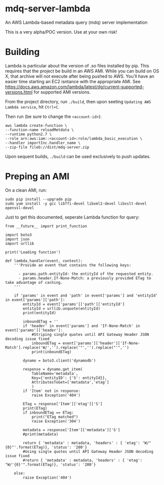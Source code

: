 # mdq-server-lambda
An AWS Lambda-based metadata query (mdq) server implementation

This is a very alpha/POC version. Use at your own risk!

# Building

Lambda is particular about the version of .so files installed by pip. This requires that the project be build in an AWS AMI. While you can build on OS X, that archive will not execute after being pushed to AWS. You'll have an easier time starting an EC2 isntance with the appropriate AMI. See https://docs.aws.amazon.com/lambda/latest/dg/current-supported-versions.html for supported AMI versions.

From the project directory, run `./build`, then upon seeting `Updating AWS Lambda service`, hit `Ctrl+C`. 

Then run (be sure to change the `<account-id>`):

```
aws lambda create-function \
--function-name reloadMetdata \
--runtime python2.7 \
--role arn:aws:iam::<account-id>:role/lambda_basic_execution \
--handler importInc.handler_name \
--zip-file fileb://dist/mdq-server.zip
```

Upon sequent builds, `./build` can be used exclusively to push updates.

# Preping an AMI 
On a clean AMI, run:

```
sudo pip install --upgrade pip
sudo yum install -y gcc libffi-devel libxml2-devel libxslt-devel openssl-devel 
```

Just to get this documented, seperate Lambda function for query:

```
from __future__ import print_function

import boto3
import json
import urllib

print('Loading function')

def lambda_handler(event, context):
    '''Provide an event that contains the following keys:

      - params.path.entityId: the entityId of the requested entity.
      - params.header.If-None-Match: a previously provided ETag to take advantage of caching.
    '''
    
    if 'params' in event and 'path' in event['params'] and 'entityId' in event['params']['path']:
        entityId = event['params']['path']['entityId']
        entityId = urllib.unquote(entityId)
        print(entityId)
        
        inboundETag = ''
        if 'header' in event['params'] and 'If-None-Match' in event['params']['header']:
            #Striping single quotes until API Gateway Header JSON decoding issue fixed
            inboundETag = event['params']['header']['If-None-Match'].replace('W/','').replace('"','').replace("'",'')
            print(inboundETag)
    
        dynamo = boto3.client('dynamodb')
    
        response = dynamo.get_item(
            TableName='metadata',
            Key={'entityID': {'S': entityId}},
            AttributesToGet=['metadata','etag']
            )
        if 'Item' not in response:
            raise Exception('404')
            
        ETag = response['Item']['etag']['S']
        print(ETag)
        if inboundETag == ETag:
            print("ETag matched")
            raise Exception('304')
        
        metadata = response['Item']['metadata']['S']
        #print(metadata)
        
        return { 'metadata' : metadata, 'headers' : { 'etag': 'W/"{0}"'.format(ETag)}, 'status': '200'}
        #Using single quotes until API Gateway Header JSON decoding issue fixed
        #return { 'metadata' : metadata, 'headers' : { 'etag': "W/'{0}'".format(ETag)}, 'status': '200'}
    
    else:
        raise Exception('404')
        
```